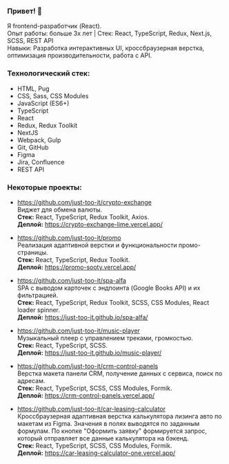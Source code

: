 ### Привет! 👋

Я frontend-разработчик (React).  
Опыт работы: больше 3х лет | Стек: React, TypeScript, Redux, Next.js, SCSS, REST API  
Навыки: Разработка интерактивных UI, кроссбраузерная верстка, оптимизация производительности, работа с API.  

### Технологический стек:

- HTML, Pug
- CSS, Sass, CSS Modules
- JavaScript (ES6+)
- TypeScript
- React
- Redux, Redux Toolkit
- NextJS
- Webpack, Gulp
- Git, GitHub
- Figma
- Jira, Confluence
- REST API

### Некоторые проекты:
- https://github.com/just-too-it/crypto-exchange  
Виджет для обмена валюты.  
**Стек:** React, TypeScript, Redux Toolkit, Axios.   
**Деплой:** https://crypto-exchange-lime.vercel.app/

- https://github.com/just-too-it/promo    
Реализация адаптивной верстки и функциональности промо-страницы.  
**Стек:** React, TypeScript, Redux Toolkit.     
**Деплой:** https://promo-sooty.vercel.app/
  
- https://github.com/just-too-it/spa-alfa  
SPA с выводом карточек с эндпоинта (Google Books API) и их фильтрацией.  
**Стек:** React, TypeScript, Redux Toolkit, SCSS, CSS Modules, React loader spinner.   
**Деплой:** https://just-too-it.github.io/spa-alfa/

- https://github.com/just-too-it/music-player  
Музыкальный плеер с управлением треками, громкостью.  
**Стек:** React, TypeScript, SCSS.   
**Деплой:** https://just-too-it.github.io/music-player/

- https://github.com/just-too-it/crm-control-panels  
Верстка макета панели CRM, получение данных с сервиса, поиск по адресам.  
**Стек:** React, TypeScript, SCSS, CSS Modules, Formik.    
**Деплой:** https://crm-control-panels.vercel.app/  

- https://github.com/just-too-it/car-leasing-calculator  
Кроссбраузерная адаптивная верстка калькулятора лизинга авто по макетам из Figma. Значения в полях выводятся по заданным формулам. По кнопке "Оформить заявку" формируется запрос, который отправляет все данные калькулятора на бэкенд.  
**Стек:** React, TypeScript, SCSS, CSS Modules, Formik.  
**Деплой:** https://car-leasing-calculator-one.vercel.app/  

